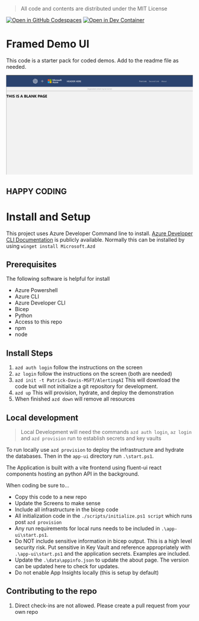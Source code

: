 > All code and contents are distributed under the MIT License


[![Open in GitHub Codespaces](https://img.shields.io/static/v1?style=for-the-badge&label=GitHub+Codespaces&message=Open&color=brightgreen&logo=github)](https://codespaces.new/Patrick-Davis-MSFT/demoFrames)
[![Open in Dev Container](https://img.shields.io/static/v1?style=for-the-badge&label=Dev+Containers&message=Open&color=blue&logo=visualstudiocode)](https://vscode.dev/redirect?url=vscode://ms-vscode-remote.remote-containers/cloneInVolume?url=https://github.com/Patrick-Davis-MSFT/demoFrames)

# Framed Demo UI
This code is a starter pack for coded demos. Add to the readme file as needed.

![Default Screen](./assets/Ui-Screen.png)

## HAPPY CODING

# Install and Setup 
This project uses Azure Developer Command line to install. [Azure Developer CLI Documentation](https://learn.microsoft.com/en-us/azure/developer/azure-developer-cli/) is publicly available. Normally this can be installed by using `winget install Microsoft.Azd`

## Prerequisites
The following software is helpful for install

* Azure Powershell
* Azure CLI 
* Azure Developer CLI
* Bicep
* Python
* Access to this repo
* npm
* node


## Install Steps

1. `azd auth login` follow the instructions on the screen
1. `az login` follow the instructions on the screen (both are needed)
1. `azd init -t Patrick-Davis-MSFT/AlertingAI` This will download the code but will not initialize a git repository for development. 
1. `azd up` This will provision, hydrate, and deploy the demonstration
1. When finished `azd down` will remove all resources

## Local development
> Local Development will need the commands `azd auth login`, `az login` and `azd provision` run to establish secrets and key vaults

To run locally use `azd provision` to deploy the infrastructure and hydrate the databases. Then in the `app-ui` directory run `.\start.ps1`. 

The Application is built with a vite frontend using fluent-ui react components hosting an python API in the background. 

When coding be sure to... 
* Copy this code to a new repo
* Update the Screens to make sense
* Include all infrastructure in the bicep code
* All initialization code in the `./scripts/initialize.ps1 script` which runs post `azd provision`
* Any run requirements for local runs needs to be included in `.\app-ui\start.ps1`. 
* Do NOT include sensitive information in bicep output. This is a high level security risk. Put sensitive in Key Vault and reference appropriately with `.\app-ui\start.ps1` and the application secrets. Examples are included.
* Update the `.\data\appinfo.json` to update the about page. The version can be updated here to check for updates. 
* Do not enable App Insights locally (this is setup by default)

## Contributing to the repo

1. Direct check-ins are not allowed. Please create a pull request from your own repo
